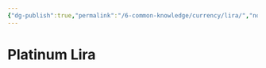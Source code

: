 ```yaml
---
{"dg-publish":true,"permalink":"/6-common-knowledge/currency/lira/","noteIcon":""}
---
```


# Platinum Lira

